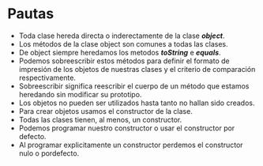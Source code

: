# Pautas
- Toda clase hereda directa o inderectamente de la clase ***object***.
- Los métodos de la clase object son comunes a todas las clases.
- De object siempre heredamos los metodos ***toString*** e ***equals***.
- Podemos sobreescribir estos métodos para definir el formato de impresión de los objetos de nuestras clases y el criterio de comparación respectivamente.
- Sobreescribir significa reescribir el cuerpo de un método que estamos heredando sin modificar su prototipo.
- Los objetos no pueden ser utilizados hasta tanto no hallan sido creados.
- Para crear objetos usamos el constructor de la clase.
- Todas las clases tienen, al menos, un constructor.
- Podemos programar nuestro constructor o usar el constructor por defecto.
- Al programar explicitamente un constructor perdemos el constructor nulo o pordefecto. 
